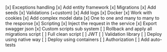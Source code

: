 [x] Exceptions handling
[x] Add entity framework
[x] Migrations
[x] Add seeds
[x] Validations (+custom)
[x] Add logs
[x] Docker
[x] Work with cookies
[x] Add complex model data
[x] One to one and many to many to the response
[x] Scripting
[x] Inject the request in the service
[x] Export swagger json
[x] Custom scripts sub system
[ ] Rollback and apply all migrations script
[ ] Full clean script
[ ] JWT
[ ] Validation library
[ ] Deploy using native way
[ ] Deploy using containers
[ ] Authorization
[ ] Add auto-tests